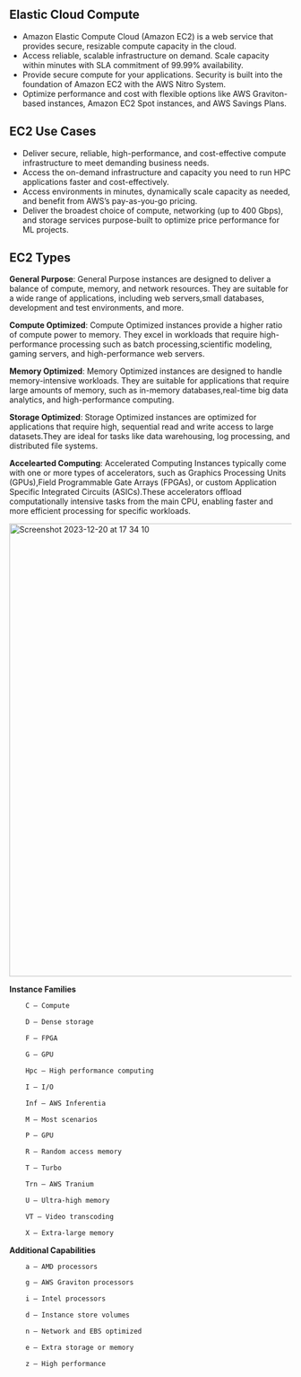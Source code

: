 ## Elastic Cloud Compute
- Amazon Elastic Compute Cloud (Amazon EC2) is a web service that provides secure, resizable compute capacity in the cloud.
- Access reliable, scalable infrastructure on demand. Scale capacity within minutes with SLA commitment of 99.99% availability.
- Provide secure compute for your applications. Security is built into the foundation of Amazon EC2 with the AWS Nitro System.
- Optimize performance and cost with flexible options like AWS Graviton-based instances, Amazon EC2 Spot instances, and AWS Savings Plans.

## EC2 Use Cases
- Deliver secure, reliable, high-performance, and cost-effective compute infrastructure to meet demanding business needs.
- Access the on-demand infrastructure and capacity you need to run HPC applications faster and cost-effectively.
- Access environments in minutes, dynamically scale capacity as needed, and benefit from AWS’s pay-as-you-go pricing.
- Deliver the broadest choice of compute, networking (up to 400 Gbps), and storage services purpose-built to optimize price performance for ML projects.

## EC2 Types
**General Purpose**: General Purpose instances are designed to deliver a balance of compute, memory, and network resources. They are suitable for a wide range of applications, including web servers,small databases, development and test environments, and more.

**Compute Optimized**: Compute Optimized instances provide a higher ratio of compute power to memory. They excel in workloads that require high-performance processing such as batch processing,scientific modeling, gaming servers, and high-performance web servers.

**Memory Optimized**: Memory Optimized instances are designed to handle memory-intensive workloads. They are suitable for applications that require large amounts of memory, such as in-memory databases,real-time big data analytics, and high-performance computing.

**Storage Optimized**: Storage Optimized instances are optimized for applications that require high, sequential read and write access to large datasets.They are ideal for tasks like data warehousing, log processing, and distributed file systems.

**Accelearted Computing**: Accelerated Computing Instances typically come with one or more types of accelerators, such as Graphics Processing Units (GPUs),Field Programmable Gate Arrays (FPGAs), or custom Application Specific Integrated Circuits (ASICs).These accelerators offload computationally intensive tasks from the main CPU, enabling faster and more efficient processing for specific workloads.

<img width="807" alt="Screenshot 2023-12-20 at 17 34 10" src="https://github.com/KarthikSappidi/AWS-NOTES/assets/138702639/2d066702-d0f9-40fe-b7c7-be073a0a9330">

**Instance Families**

```bash
    C – Compute

    D – Dense storage

    F – FPGA

    G – GPU

    Hpc – High performance computing

    I – I/O

    Inf – AWS Inferentia

    M – Most scenarios

    P – GPU

    R – Random access memory

    T – Turbo

    Trn – AWS Tranium

    U – Ultra-high memory

    VT – Video transcoding

    X – Extra-large memory
```
**Additional Capabilities**

```bash
    a – AMD processors

    g – AWS Graviton processors

    i – Intel processors

    d – Instance store volumes

    n – Network and EBS optimized

    e – Extra storage or memory

    z – High performance
```
